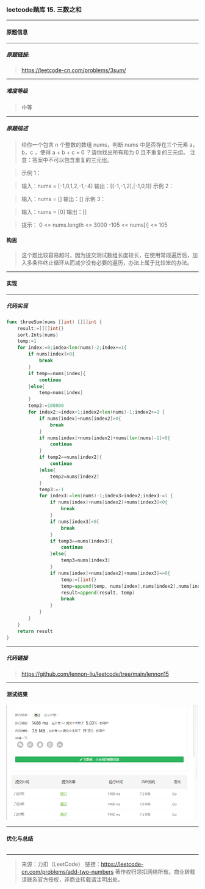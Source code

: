 ### leetcode题库 15. 三数之和

---
#### 原题信息

---
##### 原题链接:

>https://leetcode-cn.com/problems/3sum/

---
##### 难度等级

>中等

---
##### 原题描述

>给你一个包含 n 个整数的数组 nums，判断 nums 中是否存在三个元素 a，b，c ，使得 a + b + c = 0 ？请你找出所有和为 0 且不重复的三元组。
注意：答案中不可以包含重复的三元组。


>示例 1：

>输入：nums = [-1,0,1,2,-1,-4]
输出：[[-1,-1,2],[-1,0,1]]
示例 2：

>输入：nums = []
输出：[]
示例 3：

>输入：nums = [0]
输出：[]


>提示：
0 <= nums.length <= 3000
-105 <= nums[i] <= 105




#### 构思
>这个题比较容易超时，因为提交测试数组长度较长，在使用常规遍历后，加入多条件终止循环从而减少没有必要的遍历，办法上属于比较笨的办法。

---
#### 实现
---
##### 代码实现
```go
func threeSum(nums []int) [][]int {
	result:=[][]int{}
	sort.Ints(nums)
	temp:=1
	for index:=0;index<len(nums)-2;index+=1{
		if nums[index]>0{
			break
		}
		if temp==nums[index]{
			continue
		}else{
			temp=nums[index]
		}
		temp2:=100000
		for index2:=index+1;index2<len(nums)-1;index2+=1 {
			if nums[index]+nums[index2]>0{
				break
			}
			if nums[index]+nums[index2]+nums[len(nums)-1]<0{
				continue
			}
			if temp2==nums[index2]{
				continue
			}else{
				temp2=nums[index2]
			}
			temp3:=-1
			for index3:=len(nums)-1;index3>index2;index3-=1 {
				if nums[index]+nums[index2]+nums[index3]<0{
					break
				}
				if nums[index3]<0{
					break
				}
				if temp3==nums[index3]{
					continue
				}else{
					temp3=nums[index3]
				}
				if nums[index]+nums[index2]+nums[index3]==0{
					temp:=[]int{}
					temp=append(temp, nums[index],nums[index2],nums[index3])
					result=append(result, temp)
					break
				}
			}
		}
	}
	return result
}
```
---
##### 代码链接

>https://github.com/lennon-liu/leetcode/tree/main/lennon15

---
#### 测试结果

![lennon2](/img/lennon15/lennon15.png)

----
#### 优化与总结
```

```

---

>来源：力扣（LeetCode）
链接：https://leetcode-cn.com/problems/add-two-numbers
著作权归领扣网络所有。商业转载请联系官方授权，非商业转载请注明出处。
